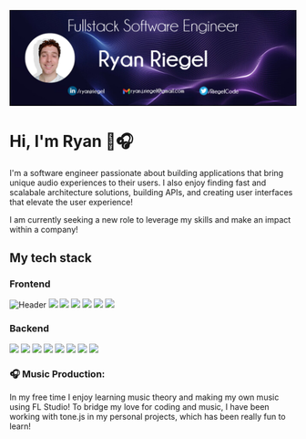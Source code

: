 ![Header](https://github.com/rriegel/rriegel/blob/main/githubCover2.png "Header")

# Hi, I'm Ryan 👋🎧

I'm a software engineer passionate about building applications that bring unique audio experiences to their users. I also enjoy finding fast and scalabale architecture solutions, building APIs, and creating user interfaces that elevate the user experience!

I am currently seeking a new role to leverage my skills and make an impact within a company!

## My tech stack

### Frontend

![Header](https://img.shields.io/badge/ReactJS-informational?style=flat&color=2bbc8a)
![](https://img.shields.io/badge/HTML-informational?style=flat&color=2bbc8a)
![](https://img.shields.io/badge/CSS-informational?style=flat&color=2bbc8a)
![](https://img.shields.io/badge/jQuery-informational?style=flat&color=2bbc8a)
![](https://img.shields.io/badge/Webpack/Babel-informational?style=flat&color=2bbc8a)
![](https://img.shields.io/badge/Jest-informational?style=flat&color=2bbc8a)
![](https://img.shields.io/badge/Enzyme-informational?style=flat&color=2bbc8a)

### Backend

![](https://img.shields.io/badge/Node.js-informational?style=flat&color=2bbc8a)
![](https://img.shields.io/badge/Express-informational?style=flat&color=2bbc8a)
![](https://img.shields.io/badge/MySQL-informational?style=flat&color=2bbc8a)
![](https://img.shields.io/badge/PostgreSQL-informational?style=flat&color=2bbc8a)
![](https://img.shields.io/badge/MongoDB-informational?style=flat&color=2bbc8a)
![](https://img.shields.io/badge/AWS-informational?style=flat&color=2bbc8a)
![](https://img.shields.io/badge/Docker-informational?style=flat&color=2bbc8a)
![](https://img.shields.io/badge/Supertest-informational?style=flat&color=2bbc8a)

### 🎧 Music Production:
In my free time I enjoy learning music theory and making my own music using FL Studio! To bridge my love for coding and music, I have been working with tone.js in my personal projects, which has been really fun to learn!

<!--
**rriegel/rriegel** is a ✨ _special_ ✨ repository because its `README.md` (this file) appears on your GitHub profile.

Here are some ideas to get you started:

- 🔭 I’m currently working on ...
- 🌱 I’m currently learning ...
- 👯 I’m looking to collaborate on ...
- 🤔 I’m looking for help with ...
- 💬 Ask me about ...
- 📫 How to reach me: ...
- 😄 Pronouns: ...
- ⚡ Fun fact: ...
-->
